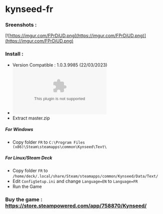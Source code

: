 # kynseed-fr

### Sreenshots :

[![https://imgur.com/FPrDiUD.png](https://imgur.com/FPrDiUD.png)](https://imgur.com/FPrDiUD.png)

### Install :

- Version Compatible : 1.0.3.9985 (22/03/2023)
- [![Download](https://github.com/liberodark/kynseed-fr/archive/refs/heads/master.zip)](https://github.com/liberodark/kynseed-fr/archive/refs/heads/master.zip)
- Extract master.zip

##### For Windows
- Copy folder `FR` to `C:\Program Files (x86)\Steam\steamapps\common\Kynseed\Text\`
##### For Linux/Steam Deck
- Copy folder `FR` to `/home/deck/.local/share/Steam/steamapps/common/Kynseed/Data/Text/`
- Edit `ConfigSetup.ini` and change `Language=EN` to `Language=FR`
- Run the Game

### Buy the game : https://store.steampowered.com/app/758870/Kynseed/
